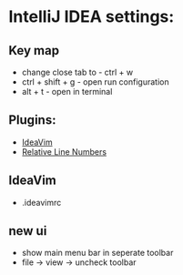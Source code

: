 # IntelliJ IDEA settings:

## Key map
- change close tab to - ctrl + w
- ctrl + shift + g - open run configuration 
- alt + t - open in terminal

## Plugins:
- [IdeaVim](https://plugins.jetbrains.com/plugin/164-ideavim)
- [Relative Line Numbers](https://plugins.jetbrains.com/plugin/19193-relative-line-numbers)

## IdeaVim
- .ideavimrc
## new ui
- show main menu bar in seperate toolbar
- file -> view -> uncheck toolbar
